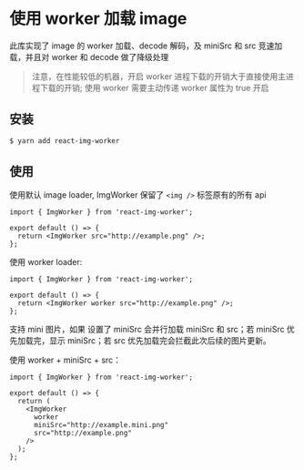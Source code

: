 # 使用 worker 加载 image

此库实现了 image 的 worker 加载、decode 解码，及 miniSrc 和 src 竞速加载，并且对 worker 和 decode 做了降级处理

> 注意，在性能较低的机器，开启 worker 进程下载的开销大于直接使用主进程下载的开销;
> 使用 worker 需要主动传递 worker 属性为 true 开启

## 安装

```sh
$ yarn add react-img-worker
```

## 使用

使用默认 image loader, ImgWorker 保留了 `<img />` 标签原有的所有 api

```tsx
import { ImgWorker } from 'react-img-worker';

export default () => {
  return <ImgWorker src="http://example.png" />;
};
```

使用 worker loader:

```tsx
import { ImgWorker } from 'react-img-worker';

export default () => {
  return <ImgWorker worker src="http://example.png" />;
};
```

支持 mini 图片，如果 设置了 miniSrc 会并行加载 miniSrc 和 src；若 miniSrc 优先加载完，显示 miniSrc；若 src 优先加载完会拦截此次后续的图片更新。

使用 worker + miniSrc + src：

```tsx
import { ImgWorker } from 'react-img-worker';

export default () => {
  return (
    <ImgWorker
      worker
      miniSrc="http://example.mini.png"
      src="http://example.png"
    />
  );
};
```
